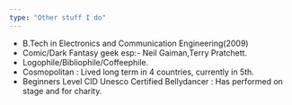 ```yaml
---
type: "Other stuff I do"
---
```

* B.Tech in Electronics and Communication Engineering(2009)
* Comic/Dark Fantasy geek esp:- Neil Gaiman,Terry Pratchett.
* Logophile/Bibliophile/Coffeephile.
* Cosmopolitan : Lived long term in 4 countries, currently in 5th.
* Beginners Level CID Unesco Certified Bellydancer : Has performed on stage and for charity.
